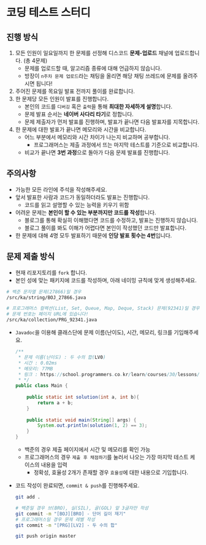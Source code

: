 # 코딩 테스트 스터디

## 진행 방식

1. 모든 인원이 일요일까지 한 문제를 선정해 디스코드 **문제-업로드** 채널에 업로드합니다. (총 4문제)
    - 문제를 업로드할 때, 알고리즘 종류에 대해 언급하지 않습니다.
    - 방장이 `n주차 문제 업로드`라는 채팅을 올리면 해당 채팅 쓰레드에 문제를 올려주시면 됩니다!
2. 주어진 문제를 목요일 발표 전까지 풀이를 완료합니다.
3. 한 문제당 모든 인원이 발표를 진행합니다.
    - 본인의 코드를 `디버깅` 혹은 `출력`을 통해 **최대한 자세하게 설명**합니다.
    - 문제 발표 순서는 **네이버 사다리 타기**로 정합니다.
    - 문제 제출자가 먼저 발표를 진행하며, 발표가 끝나면 다음 발표자를 지목합니다.
4. 한 문제에 대한 발표가 끝나면 메모리와 시간을 비교합니다.
    - 어느 부분에서 메모리와 시간 차이가 나는지 비교하며 공부합니다.
        - 프로그래머스는 제출 과정에서 뜨는 마지막 테스트를 기준으로 비교합니다.
    - 비교가 끝나면 **3번 과정**으로 돌아가 다음 문제 발표를 진행합니다.

## 주의사항

- 가능한 모든 라인에 주석을 작성해주세요.
- 앞서 발표한 사람과 코드가 동일하더라도 발표는 진행합니다.
    - 코드를 읽고 설명할 수 있는 능력을 키우기 위함
- 어려운 문제는 **본인이 할 수 있는 부분까지만 코드를 작성**합니다.
    - 블로그를 통해 확실히 이해했다면 코드를 수정하고, 발표는 진행하지 않습니다.
    - 블로그 풀이를 봐도 이해가 어렵다면 본인이 작성했던 코드만 발표합니다.
- 한 문제에 대해 4명 모두 발표하기 때문에 **인당 발표 횟수는 4번**입니다.

## 문제 제출 방식

- 현재 리포지토리를 `fork` 합니다.
- 본인 성에 맞는 패키지에 코드를 작성하며, 아래 네이밍 규칙에 맞게 생성해주세요.

```bash
# 백준 문자열 문제(27866)일 경우
/src/ka/string/BOJ_27866.java

# 프로그래머스 컬렉션(List, Set, Queue, Map, Deque, Stack) 문제(92341)일 경우
# 문제 번호는 페이지 URL에 있습니다!
/src/ka/collection/PRG_92341.java
```

- `Javadoc`을 이용해 클래스단에 문제 이름(난이도), 시간, 메모리, 링크를 기입해주세요.

    ```java
    /**
     * 문제 이름(난이도) : 두 수의 합(LV0)
     * 시간 : 0.02ms
     * 메모리: 77MB
     * 링크 : https://school.programmers.co.kr/learn/courses/30/lessons/120802
     * */
    public class Main {
        
        public static int solution(int a, int b){
            return a + b;
        }
        
        public static void main(String[] args) {
            System.out.println(solution(1, 2) == 3);
        }
    }
    ```

    - 백준의 경우 제출 페이지에서 시간 및 메모리를 확인 가능
    - 프로그래머스의 경우 `제출 후 채점하기`를 눌러서 나오는 가장 마지막 테스트 케이스의 내용을 입력
        - 정확성, 효율성 2개가 존재할 경우 `효율성`에 대한 내용으로 기입합니다.
- 코드 작성이 완료되면, `commit & push`를 진행해주세요.

    ```bash
    git add .
    
    # 백준일 경우 브(BRO), 실(SIL), 골(GOL) 앞 3글자만 작성
    git commit -m "[BOJ][BRO] - 단어 길이 재기"
    # 프로그래머스일 경우 문제 레벨 작성
    git commit -m "[PRG][LV2] - 두 수의 합"
    
    git push origin master
    ```